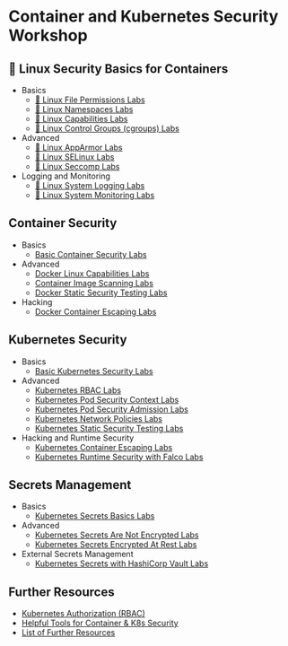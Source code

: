 # Container and Kubernetes Security Workshop

## 🐧 Linux Security Basics for Containers

* Basics
  * [🐧 Linux File Permissions Labs](1-linux-security/labs/linux-file-permissions.md)
  * [🐧 Linux Namespaces Labs](1-linux-security/labs/linux-namespaces.md)
  * [🐧 Linux Capabilities Labs](1-linux-security/labs/linux-capabilities.md)
  * [🚧 Linux Control Groups (cgroups) Labs](1-linux-security/labs/linux-cgroups.md)
* Advanced
  * [🐧 Linux AppArmor Labs](1-linux-security/labs/apparmor.md)
  * [🚧 Linux SELinux Labs](1-linux-security/labs/selinux.md)
  * [🚧 Linux Seccomp Labs](1-linux-security/labs/seccomp.md)
* Logging and Monitoring
  * [🐧 Linux System Logging Labs](1-linux-security/labs/linux-system-logging.md)
  * [🐧 Linux System Monitoring Labs](1-linux-security/labs/linux-system-monitoring.md)

## Container Security

* Basics
  * [Basic Container Security Labs](2-container-security/labs/basic-secure-container-usage.md)
* Advanced
  * [Docker Linux Capabilities Labs](2-container-security/labs/docker_linux_capabilities.md)
  * [Container Image Scanning Labs](2-container-security/labs/container_image_scanning.md)
  * [Docker Static Security Testing Labs](2-container-security/labs/docker_static_security_testing.md)
* Hacking
  * [Docker Container Escaping Labs](2-container-security/labs/docker_container_escaping.md)

## Kubernetes Security

* Basics
  * [Basic Kubernetes Security Labs](3-kubernetes-security/labs/basic_secure_kubernetes_containers.md)
* Advanced
  * [Kubernetes RBAC Labs](3-kubernetes-security/labs/kubernetes_rbac.md)
  * [Kubernetes Pod Security Context Labs](3-kubernetes-security/labs/pod_security_context.md)
  * [Kubernetes Pod Security Admission Labs](3-kubernetes-security/labs/pod_security_admission.md)
  * [Kubernetes Network Policies Labs](3-kubernetes-security/labs/network_policies.md)
  * [Kubernetes Static Security Testing Labs](3-kubernetes-security/labs/kubernetes_static_security_testing.md)
* Hacking and Runtime Security
  * [Kubernetes Container Escaping Labs](3-kubernetes-security/labs/kubernetes_container_escape.md) 
  * [Kubernetes Runtime Security with Falco Labs](3-kubernetes-security/labs/runtime_security_with_falco.md)

## Secrets Management

* Basics
  * [Kubernetes Secrets Basics Labs](4-secrets/labs/kubernetes_secrets_basics.md)
* Advanced
  * [Kubernetes Secrets Are Not Encrypted Labs](4-secrets/labs/kubernetes_secrets_not_encrypted.md)
  * [Kubernetes Secrets Encrypted At Rest Labs](4-secrets/labs/encryption_at_rest_for_kubernetes_secrets.md)
* External Secrets Management
  * [Kubernetes Secrets with HashiCorp Vault Labs](4-secrets/labs/kubernetes_secrets_with_vault.md)

## Further Resources

* [Kubernetes Authorization (RBAC)](docs/rbac/README.md)
* [Helpful Tools for Container & K8s Security](docs/tools/README.md)
* [List of Further Resources](docs/resources/README.md)
